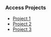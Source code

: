 ### Access Projects  
- [Project 1](https://aknafea01.github.io/PROJECTS/Project-1)
- [Project 2](https://aknafea01.github.io/PROJECTS/Project-2)
- [Project 3](https://aknafea01.github.io/PROJECTS/Project-3)
